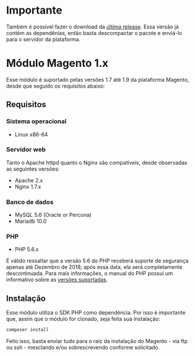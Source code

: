 # Importante

Também é possível fazer o download da [última release](https://github.com/DevelopersRede/magento1/releases/latest/download/magento.zip). Essa versão já contém as dependênias, então basta descompactar o pacote e enviá-lo para o servidor da plataforma.

# Módulo Magento 1.x

Esse módulo é suportado pelas versões 1.7 até 1.9 da plataforma Magento, desde que seguido os requisitos abaixo:

## Requisitos

### Sistema operacional

* Linux x86-64

### Servidor web

Tanto o Apache httpd quanto o Nginx são compatíveis, desde observadas as seguintes versões:

* Apache 2.x
* Nginx 1.7.x

### Banco de dados

* MySQL 5.6 (Oracle or Percona)
* Mariadb 10.0

### PHP

* PHP 5.6.x

É válido ressaltar que a versão 5.6 do PHP receberá suporte de segurança apenas até Dezembro de 2018; após essa data,
ela será completamente descontinuada. Para mais informações, o manual do PHP possui um informativo sobre as [versões suportadas](http://php.net/supported-versions.php).

## Instalação

Esse módulo utiliza o SDK PHP como dependência. Por isso é importante que, assim que o módulo for clonado, seja feita sua instalação:

```bash
composer install
```

Feito isso, basta enviar tudo para o raiz da instalação do Magento - via ftp ou ssh - mesclando e/ou sobrescrevendo conforme solicitado.
